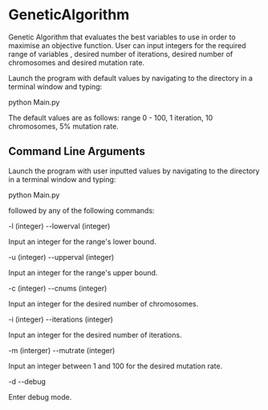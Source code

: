 # GeneticAlgorithm
Genetic Algorithm that evaluates the best variables to use in order to maximise an objective function.
User can input integers for the required range of variables , desired number of iterations, desired number
of chromosomes and desired mutation rate.


Launch the program with default values by navigating to the directory in a terminal window and typing:

python Main.py

The default values are as follows: 
range 0 - 100,
1 iteration,
10 chromosomes,
5% mutation rate.

Command Line Arguments
-----------------------

Launch the program with user inputted values by navigating to the directory in a terminal window and typing:

python Main.py

followed by any of the following commands:


-l (integer)
--lowerval (integer)

Input an integer for the range's lower bound.


-u (integer)
--upperval (integer)

Input an integer for the range's upper bound.


-c (integer)
--cnums (integer)

Input an integer for the desired number of chromosomes.


-i (integer)
--iterations (integer)

Input an integer for the desired number of iterations.


-m (interger)
--mutrate (integer)

Input an integer between 1 and 100 for the desired mutation rate.


-d
--debug

Enter debug mode.
